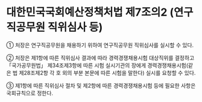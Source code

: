 # 대한민국국회예산정책처법 제7조의2 (연구직공무원 직위심사 등)

① 처장은 연구직공무원을 채용하기 위하여 연구직공무원 직위심사를 실시할 수 있다.

② 처장은 제1항에 따른 직위심사 결과에 따라 경력경쟁채용시험 대상직위를 결정하고 「국가공무원법」 제34조제3항에 따른 시험 실시기관의 장에게 경력경쟁채용시험(같은 법 제28조제2항 각 호 외의 부분 본문에 따른 시험을 말한다) 실시를 요청할 수 있다.

③ 제1항에 따른 직위심사 절차 및 제2항에 따른 경력경쟁채용시험 등에 필요한 사항은 국회규칙으로 정한다.
